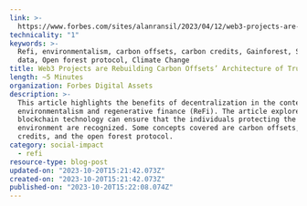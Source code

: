 ```yaml
---
link: >-
  https://www.forbes.com/sites/alanransil/2023/04/12/web3-projects-are-rebuilding-carbon-offsets-architecture-of-trust/?sh=7c948df46ec0
technicality: "1"
keywords: >-
  Refi, environmentalism, carbon offsets, carbon credits, Gainforest, Satellite
  data, Open forest protocol, Climate Change
title: Web3 Projects are Rebuilding Carbon Offsets’ Architecture of Trust
length: ~5 Minutes
organization: Forbes Digital Assets
description: >-
  This article highlights the benefits of decentralization in the context of
  environmentalism and regenerative finance (ReFi). The article explores how
  blockchain technology can ensure that the individuals protecting the
  environment are recognized. Some concepts covered are carbon offsets, carbon
  credits, and the open forest protocol.
category: social-impact
  - refi
resource-type: blog-post
updated-on: "2023-10-20T15:21:42.073Z"
created-on: "2023-10-20T15:21:42.073Z"
published-on: "2023-10-20T15:22:08.074Z"
---
```

